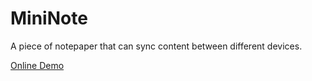 # MiniNote

A piece of notepaper that can sync content between different devices.

[Online Demo](http://218.245.3.219:8484/)
